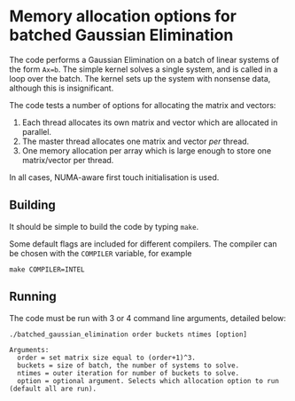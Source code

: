 # Memory allocation options for batched Gaussian Elimination

The code performs a Gaussian Elimination on a batch of linear systems of the form `Ax=b`.
The simple kernel solves a single system, and is called in a loop over the batch.
The kernel sets up the system with nonsense data, although this is insignificant.

The code tests a number of options for allocating the matrix and vectors:

  1. Each thread allocates its own matrix and vector which are allocated in parallel.
  2. The master thread allocates one matrix and vector *per* thread.
  3. One memory allocation per array which is large enough to store one matrix/vector per thread.

In all cases, NUMA-aware first touch initialisation is used.

## Building

It should be simple to build the code by typing `make`.

Some default flags are included for different compilers.
The compiler can be chosen with the `COMPILER` variable, for example

    make COMPILER=INTEL


## Running

The code must be run with 3 or 4 command line arguments, detailed below:

    ./batched_gaussian_elimination order buckets ntimes [option]

    Arguments:
      order = set matrix size equal to (order+1)^3.
      buckets = size of batch, the number of systems to solve.
      ntimes = outer iteration for number of buckets to solve.
      option = optional argument. Selects which allocation option to run (default all are run).


